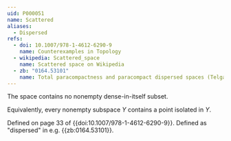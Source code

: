 ```yaml
---
uid: P000051
name: Scattered
aliases:
  - Dispersed
refs:
  - doi: 10.1007/978-1-4612-6290-9
    name: Counterexamples in Topology
  - wikipedia: Scattered_space
    name: Scattered space on Wikipedia
  - zb: "0164.53101"
    name: Total paracompactness and paracompact dispersed spaces (Telgársky)
---
```


The space contains no nonempty dense-in-itself subset.

Equivalently, every nonempty subspace $Y$ contains a point isolated in $Y$.

Defined on page 33 of {{doi:10.1007/978-1-4612-6290-9}}.
Defined as "dispersed" in e.g. {{zb:0164.53101}}.
